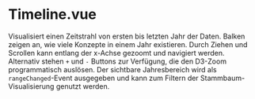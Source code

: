 # Timeline.vue

Visualisiert einen Zeitstrahl von ersten bis letzten Jahr der Daten.
Balken zeigen an, wie viele Konzepte in einem Jahr existieren. Durch Ziehen
und Scrollen kann entlang der x-Achse gezoomt und navigiert werden.
Alternativ stehen `+` und `-` Buttons zur Verfügung, die den D3-Zoom
programmatisch auslösen. Der sichtbare Jahresbereich wird als
`rangeChanged`-Event ausgegeben und kann zum Filtern der
Stammbaum-Visualisierung genutzt werden.
